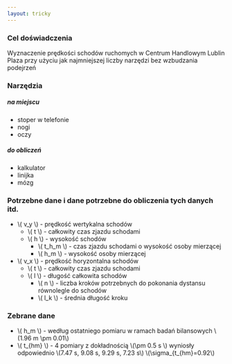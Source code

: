 ```yaml
---
layout: tricky
---
```

### Cel doświadczenia

Wyznaczenie prędkości schodów ruchomych w Centrum Handlowym Lublin Plaza przy użyciu jak najmniejszej liczby narzędzi bez wzbudzania podejrzeń

### Narzędzia

##### na miejscu

- stoper w telefonie
- nogi
- oczy

##### do obliczeń

- kalkulator
- linijka
- mózg

### Potrzebne dane i dane potrzebne do obliczenia tych danych itd.

- \\( v_y \\) - prędkość wertykalna schodów
  - \\( t \\) - całkowity czas zjazdu schodami
  - \\( h \\) - wysokość schodów
    - \\( t_h_m \\) - czas zjazdu schodami o wysokość osoby mierzącej
    - \\( h_m \\) - wysokość osoby mierzącej
- \\( v_x \\) - prędkość horyzontalna schodów
  - \\( t \\) - całkowity czas zjazdu schodami
  - \\( l \\) - długość całkowita schodów
    - \\( n \\) - liczba kroków potrzebnych do pokonania dystansu równolegle do schodów
    - \\( l_k \\) - średnia długość kroku

### Zebrane dane

- \\( h_m \\) - według ostatniego pomiaru w ramach badań bilansowych \\(1.96 m \pm 0.01\\)
- \\( t_{hm} \\) - 4 pomiary z dokładnością \\(\pm 0.5 s \\) wyniosły odpowiednio \\(7.47 s, 9.08 s, 9.29 s, 7.23 s\\) \\(\sigma_{t_{hm}=0.92\\)
